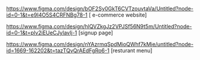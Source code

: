 https://www.figma.com/design/bOF2Sy0GkT6CVTzouvtaVa/Untitled?node-id=0-1&t=e9I4O5S4CRFNBg78-1   [ e-commerce website]

https://www.figma.com/design/hlQVZkgJz2VPJSf56N9t5m/Untitled?node-id=0-1&t=plv2iEUeCJylavIj-1   [signup page]

https://www.figma.com/design/nYAzrmqSpdMioQWhf7kMie/untitled?node-id=1669-162202&t=tazTQvQrAEdFgRo6-1    [resturant menu]
